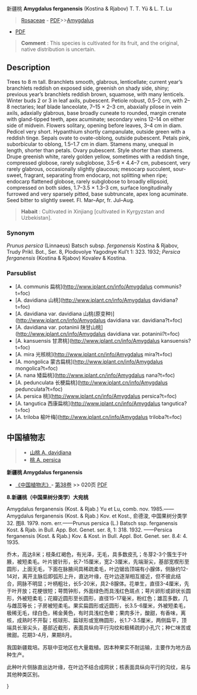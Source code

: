新疆桃 **Amygdalus ferganensis** (Kostina & Rjabov) T. T. Yü & L. T. Lu

> [Rosaceae](http://www.iplant.cn/info/Rosaceae?t=foc) - [PDF](http://www.iplant.cn/foc/pdf/Rosaceae.pdf)>>[Amygdalus](http://www.iplant.cn/info/Amygdalus?t=foc)
 - [PDF](http://www.iplant.cn/foc/pdf/Amygdalus.pdf)

> **Comment** : 
> This species is cultivated for its fruit, and the original, native distribution is uncertain.

## Description

Trees to 8 m tall. Branchlets smooth, glabrous, lenticellate; current year’s branchlets reddish on exposed side, greenish on shady side, shiny; previous year’s branchlets reddish brown, squamose, with many lenticels. Winter buds 2 or 3 in leaf axils, pubescent. Petiole robust, 0.5–2 cm, with 2–8 nectaries; leaf blade lanceolate, 7–15 × 2–3 cm, abaxially pilose in vein axils, adaxially glabrous, base broadly cuneate to rounded, margin crenate with gland-tipped teeth, apex acuminate; secondary veins 12–14 on either side of midvein. Flowers solitary, opening before leaves, 3–4 cm in diam. Pedicel very short. Hypanthium shortly campanulate, outside green with a reddish tinge. Sepals ovate to ovate-oblong, outside pubescent. Petals pink, suborbicular to oblong, 1.5–1.7 cm in diam. Stamens many, unequal in length, shorter than petals. Ovary pubescent. Style shorter than stamens. Drupe greenish white, rarely golden yellow, sometimes with a reddish tinge, compressed globose, rarely subglobose, 3.5–6 × 4.4–7 cm, pubescent, very rarely glabrous, occasionally slightly glaucous; mesocarp succulent, sour-sweet, fragrant, separating from endocarp, not splitting when ripe; endocarp flattened globose, rarely subglobose to broadly ellipsoid, compressed on both sides, 1.7–3.5 × 1.3–3 cm, surface longitudinally furrowed and very sparsely pitted, base subtruncate, apex long acuminate. Seed bitter to slightly sweet. Fl. Mar–Apr, fr. Jul–Aug.

> **Habait** : 
> Cultivated in Xinjiang [cultivated in Kyrgyzstan and Uzbekistan].

### Synonym
*Prunus persica* (Linnaeus) Batsch subsp. *ferganensis* Kostina & Rjabov, Trudy Prikl. Bot., Ser. 8, Plodovolye Yagodnye Kul’t 1: 323. 1932; *Persica ferganensis* (Kostina & Rjabov) Kovalev & Kostina.

### Parsublist

* [A.  communis  扁桃](http://www.iplant.cn/info/Amygdalus communis?t=foc)
* [A.  davidiana  山桃](http://www.iplant.cn/info/Amygdalus davidiana?t=foc)
* [A.  davidiana var. davidiana  山桃(原变种)](http://www.iplant.cn/info/Amygdalus davidiana var. davidiana?t=foc)
* [A.  davidiana var. potaninii  陕甘山桃](http://www.iplant.cn/info/Amygdalus davidiana var. potaninii?t=foc)
* [A.  kansuensis  甘肃桃](http://www.iplant.cn/info/Amygdalus kansuensis?t=foc)
* [A.  mira  光核桃](http://www.iplant.cn/info/Amygdalus mira?t=foc)
* [A.  mongolica  蒙古扁桃](http://www.iplant.cn/info/Amygdalus mongolica?t=foc)
* [A.  nana  矮扁桃](http://www.iplant.cn/info/Amygdalus nana?t=foc)
* [A.  pedunculata  长梗扁桃](http://www.iplant.cn/info/Amygdalus pedunculata?t=foc)
* [A.  persica  桃](http://www.iplant.cn/info/Amygdalus persica?t=foc)
* [A.  tangutica  西康扁桃](http://www.iplant.cn/info/Amygdalus tangutica?t=foc)
* [A.  triloba  榆叶梅](http://www.iplant.cn/info/Amygdalus triloba?t=foc)

## 中国植物志

> * [山桃  A.  davidiana](Amygdalus-davidiana-山桃.md)
> * [桃  A.  persica](Amygdalus-persica-桃.md)

**新疆桃 Amygdalus ferganensis**

* [《中国植物志》](http://www.iplant.cn/frps)- [第38卷](http://www.iplant.cn/frps/vol/38) >> 020页 [PDF](http://www.iplant.cn/frps/pdf/38/020.PDF)

**8.新疆桃（中国果树分类学）大宛桃**

Amygdalus ferganensis (Kost. & Rjab.) Yu et Lu, comb. nov. 1985.——Amygdalus ferganensis (Kost. & Rjab.) Kov. et Kost., 俞德浚, 中国果树分类学32. 图8. 1979. nom. err.——Prunus persica (L.) Batsch ssp. ferganensis Kost. & Rjab. in Bull. App. Bot. Genet. ser. 8, 1: 318. 1932. ——Persica ferganensis (Kost. & Rjab.) Kov. & Kost. in Bull. Appl. Bot. Genet. ser. 8.4: 4. 1935.

乔木，高达8米；枝条红褐色，有光泽，无毛，具多数皮孔；冬芽2-3个簇生于叶腋，被短柔毛。叶片披针形，长7-15厘米，宽2-3厘米，先端渐尖，基部宽楔形至圆形，上面无毛，下面在脉腋间具稀疏柔毛，叶边锯齿顶端有小腺体，侧脉约12-14对，离开主脉后即弧形上升，直达叶缘，在叶边逐渐相互接近，但不彼此结合，网脉不明显；叶柄粗壮，长5-20米，具2-8腺体。花单生，直径3-4厘米，先于叶开放；花梗很短；萼筒钟形，外面绿色而具浅红色斑点；萼片卵形或卵状长圆形，外被短柔毛；花瓣近圆形至长圆形，直径15-17毫米，粉红色；雄蕊多数，几与雌蕊等长；子房被短柔毛。果实扁圆形或近圆形，长3.5-6厘米，外被短柔毛，极稀无毛，绿白色，稀金黄色，有时具浅红色晕；果肉多汁，酸甜，有香味，离核，成熟时不开裂；核球形、扁球形或宽椭圆形，长1.7-3.5厘米，两侧扁平，顶端具长渐尖头，基部近截形，表面具纵向平行沟纹和极稀疏的小孔穴；种仁味苦或微甜。花期3-4月，果期8月。

我国新疆栽培。苏联中亚地区也大量栽植。因本种果实不耐运输，主要作为地方品种生产。

此种叶片侧脉直出达叶缘，在叶边不结合成网状；核表面具纵向平行的沟纹，易与其他种类区别。

}
